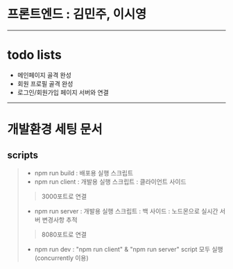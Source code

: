 # 프론트엔드 : 김민주, 이시영
***    
# todo lists
* 메인페이지 골격 완성
* 회원 프로필 골격 완성
* 로그인/회원가입 페이지 서버와 연결
***    
# 개발환경 세팅 문서
## scripts
> * npm run build : 배포용 실행 스크립트
> * npm run client : 개발용 실행 스크립트 : 클라이언트 사이드
> > 3000포트로 연결
> * npm run server : 개발용 실행 스크립트 : 백 사이드 : 노드몬으로 실시간 서버 변경사항 추적
> > 8080포트로 연결
> * npm run dev : "npm run client" & "npm run server" script 모두 실행(concurrently 이용)